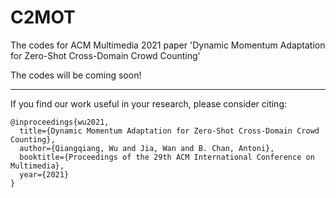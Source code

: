 # C2MOT
The codes for ACM Multimedia 2021 paper 'Dynamic Momentum Adaptation for Zero-Shot Cross-Domain Crowd Counting'

The codes will be coming soon!

------

If you find our work useful in your research, please consider citing:

```
@inproceedings{wu2021,
  title={Dynamic Momentum Adaptation for Zero-Shot Cross-Domain Crowd Counting},
  author={Qiangqiang, Wu and Jia, Wan and B. Chan, Antoni},
  booktitle={Proceedings of the 29th ACM International Conference on Multimedia},
  year={2021}
}
```

